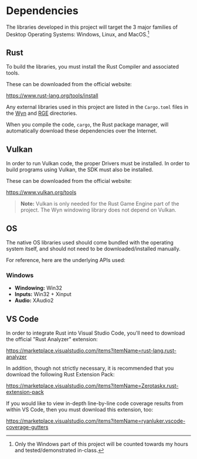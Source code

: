 # Dependencies

The libraries developed in this project will target the 3 major families of Desktop Operating Systems: Windows, Linux, and MacOS.[^1]

## Rust

To build the libraries, you must install the Rust Compiler and associated tools.

These can be downloaded from the official website:

https://www.rust-lang.org/tools/install

Any external libraries used in this project are listed in the `Cargo.toml` files in the [Wyn](../wyn/Cargo.toml) and [RGE](../rge/Cargo.toml) directories.

When you compile the code, `cargo`, the Rust package manager, will automatically download these dependencies over the Internet.

## Vulkan

In order to run Vulkan code, the proper Drivers must be installed. In order to build programs using Vulkan, the SDK must also be installed.

These can be downloaded from the official website:

https://www.vulkan.org/tools

> **Note:** Vulkan is only needed for the Rust Game Engine part of the project. The Wyn windowing library does not depend on Vulkan.

## OS

The native OS libraries used should come bundled with the operating system itself, and should not need to be downloaded/installed manually.

For reference, here are the underlying APIs used:

### Windows
* **Windowing:** Win32
* **Inputs:** Win32 + Xinput
* **Audio:** XAudio2

## VS Code

In order to integrate Rust into Visual Studio Code, you'll need to download the official "Rust Analyzer" extension:

https://marketplace.visualstudio.com/items?itemName=rust-lang.rust-analyzer

In addition, though not strictly necessary, it is recommended that you download the following Rust Extension Pack:

https://marketplace.visualstudio.com/items?itemName=Zerotaskx.rust-extension-pack

If you would like to view in-depth line-by-line code coverage results from within VS Code, then you must download this extension, too:

https://marketplace.visualstudio.com/items?itemName=ryanluker.vscode-coverage-gutters

[^1]: Only the Windows part of this project will be counted towards my hours and tested/demonstrated in-class.
